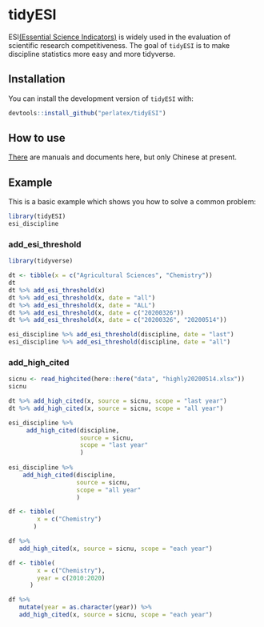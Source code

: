 
# tidyESI

<!-- badges: start -->
<!-- badges: end -->
ESI[(Essential Science Indicators)](https://esi.clarivate.com/) is widely used in the evaluation of scientific research competitiveness. The goal of `tidyESI` is to make discipline statistics more easy and more tidyverse.

## Installation

You can install the development version of `tidyESI` with:

``` r
devtools::install_github("perlatex/tidyESI")
```
## How to use

[There](https://github.com/perlatex/tidyESI/tree/master/vignettes) are manuals and documents here, but only Chinese at present.

## Example

This is a basic example which shows you how to solve a common problem:

``` r
library(tidyESI)
esi_discipline
```

### add_esi_threshold
``` r
library(tidyverse)

dt <- tibble(x = c("Agricultural Sciences", "Chemistry"))
dt
dt %>% add_esi_threshold(x)
dt %>% add_esi_threshold(x, date = "all")
dt %>% add_esi_threshold(x, date = "ALL")
dt %>% add_esi_threshold(x, date = c("20200326"))
dt %>% add_esi_threshold(x, date = c("20200326", "20200514"))
```


``` r
esi_discipline %>% add_esi_threshold(discipline, date = "last")
esi_discipline %>% add_esi_threshold(discipline, date = "all")
```

### add_high_cited
``` r
sicnu <- read_highcited(here::here("data", "highly20200514.xlsx"))
sicnu
```




``` r
dt %>% add_high_cited(x, source = sicnu, scope = "last year")
dt %>% add_high_cited(x, source = sicnu, scope = "all year")

esi_discipline %>% 
     add_high_cited(discipline, 
                    source = sicnu, 
                    scope = "last year"
                    )
                    
esi_discipline %>% 
    add_high_cited(discipline, 
                   source = sicnu, 
                   scope = "all year"
                   )
```


``` r
df <- tibble(
        x = c("Chemistry")
       )

df %>% 
   add_high_cited(x, source = sicnu, scope = "each year")
```


``` r
df <- tibble(
        x = c("Chemistry"), 
        year = c(2010:2020)
      )

df %>% 
   mutate(year = as.character(year)) %>% 
   add_high_cited(x, source = sicnu, scope = "each year")
```
